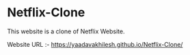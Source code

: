 # Netflix-Clone
This website is a clone of Netflix Website.

Website URL :- https://yaadavakhilesh.github.io/Netflix-Clone/
